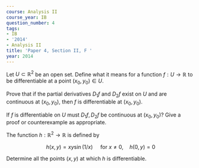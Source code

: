 ```yaml
---
course: Analysis II
course_year: IB
question_number: 4
tags:
- IB
- '2014'
- Analysis II
title: 'Paper 4, Section II, F '
year: 2014
---
```




Let $U \subset \mathbb{R}^{2}$ be an open set. Define what it means for a function $f: U \rightarrow \mathbb{R}$ to be differentiable at a point $\left(x_{0}, y_{0}\right) \in U$.

Prove that if the partial derivatives $D_{1} f$ and $D_{2} f$ exist on $U$ and are continuous at $\left(x_{0}, y_{0}\right)$, then $f$ is differentiable at $\left(x_{0}, y_{0}\right)$.

If $f$ is differentiable on $U$ must $D_{1} f, D_{2} f$ be continuous at $\left(x_{0}, y_{0}\right) ?$ Give a proof or counterexample as appropriate.

The function $h: \mathbb{R}^{2} \rightarrow \mathbb{R}$ is defined by

$$h(x, y)=x y \sin (1 / x) \quad \text { for } x \neq 0, \quad h(0, y)=0$$

Determine all the points $(x, y)$ at which $h$ is differentiable.